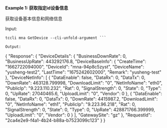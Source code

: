 **Example 1: 获取指定id设备信息**

获取设备基本信息和网络信息

Input: 

```
tccli mna GetDevice --cli-unfold-argument ```

Output: 
```
{
    "Response": {
        "DeviceDetails": {
            "BusinessDownRate": 0,
            "BusinessUpRate": 443292176.8,
            "DeviceBaseInfo": {
                "CreateTime": "1662722094000",
                "DeviceId": "mna-94p8c5zyst",
                "DeviceName": "yusheng-test2",
                "LastTime": "1675242602000",
                "Remark": "yusheng-test"
            },
            "DeviceNetInfo": [
                {
                    "DataEnable": false,
                    "DataRx": 0,
                    "DataTx": 0,
                    "DownRate": 463128.799998,
                    "DownloadLimit": "0",
                    "NetInfoName": "eth0",
                    "PublicIp": "9.223.110.232",
                    "Rat": 0,
                    "SignalStrength": 0,
                    "State": 0,
                    "Type": 0,
                    "UpRate": 27040465.6,
                    "UploadLimit": "0",
                    "Vendor": 0
                },
                {
                    "DataEnable": false,
                    "DataRx": 0,
                    "DataTx": 0,
                    "DownRate": 4415987.2,
                    "DownloadLimit": "0",
                    "NetInfoName": "eth1",
                    "PublicIp": "9.223.96.218",
                    "Rat": 0,
                    "SignalStrength": 0,
                    "State": 0,
                    "Type": 0,
                    "UpRate": 428871766.399999,
                    "UploadLimit": "0",
                    "Vendor": 0
                }
            ],
            "GatewaySite": "gz"
        },
        "RequestId": "2ca4e2e9-f4a1-4b24-b88a-b7523099c123"
    }
}
```


